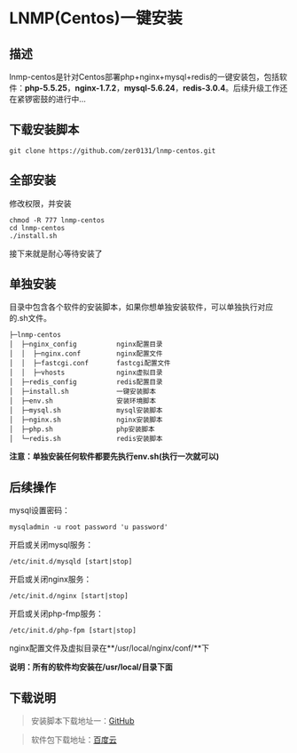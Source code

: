 # LNMP(Centos)一键安装

## 描述

lnmp-centos是针对Centos部署php+nginx+mysql+redis的一键安装包，包括软件：**php-5.5.25**，**nginx-1.7.2**，**mysql-5.6.24**，**redis-3.0.4**。后续升级工作还在紧锣密鼓的进行中...

## 下载安装脚本

```
git clone https://github.com/zer0131/lnmp-centos.git
```

## 全部安装

修改权限，并安装

```
chmod -R 777 lnmp-centos 
cd lnmp-centos 
./install.sh
```

接下来就是耐心等待安装了

## 单独安装

目录中包含各个软件的安装脚本，如果你想单独安装软件，可以单独执行对应的.sh文件。
```
├─lnmp-centos
│  ├─nginx_config          nginx配置目录
│  │  ├─nginx.conf         nginx配置文件
│  │  ├─fastcgi.conf       fastcgi配置文件
│  │  ├─vhosts             nginx虚拟目录
│  ├─redis_config          redis配置目录
│  ├─install.sh            一键安装脚本
│  ├─env.sh                安装环境脚本
│  ├─mysql.sh              mysql安装脚本
│  ├─nginx.sh              nginx安装脚本
│  ├─php.sh                php安装脚本
│  └─redis.sh              redis安装脚本
```

**注意：单独安装任何软件都要先执行env.sh(执行一次就可以)**

## 后续操作

mysql设置密码：
```
mysqladmin -u root password 'u password'
```

开启或关闭mysql服务：
```
/etc/init.d/mysqld [start|stop]
```

开启或关闭nginx服务：
```
/etc/init.d/nginx [start|stop]
```

开启或关闭php-fmp服务：
```
/etc/init.d/php-fpm [start|stop]
```

nginx配置文件及虚拟目录在**/usr/local/nginx/conf/**下

**说明：所有的软件均安装在/usr/local/目录下面**

## 下载说明

> 安装脚本下载地址一：[GitHub](https://github.com/zer0131/lnmp-centos/releases)

> 软件包下载地址：[百度云](http://pan.baidu.com/s/1o6uYAlc)
